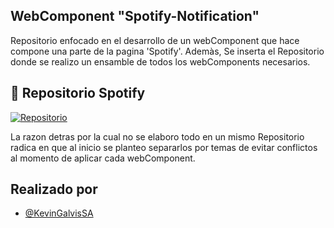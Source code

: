 
## WebComponent "Spotify-Notification"

Repositorio enfocado en el desarrollo de un webComponent que hace compone una parte de la pagina 'Spotify'. Ademàs, Se inserta el Repositorio donde se realizo un ensamble de todos los webComponents necesarios.


## 🔗 Repositorio Spotify
[![Repositorio](https://img.shields.io/badge/Spotify-003285?style=for-the-badge&logo=ko-fi&logoColor=white)](https://github.com/KevinGalvisSA/Spotify)

La razon detras por la cual no se elaboro todo en un mismo Repositorio radica en que al inicio se planteo separarlos por temas de evitar conflictos al momento de aplicar cada webComponent.


## Realizado por

- [@KevinGalvisSA](https://www.github.com/KevinGalvisSA)


